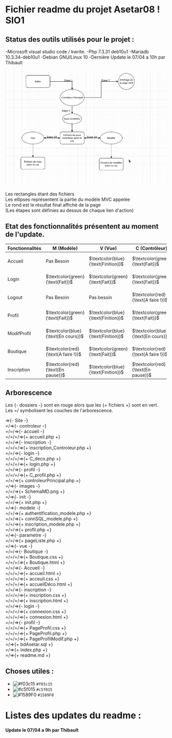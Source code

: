 # Fichier readme du projet Asetar08 ! SIO1  



## Status des outils utilisés pour le projet :  

-Microsoft visual studio code / kwrite.
-Php 7.3.31 deb10u1
-Mariadb 10.3.34-deb10u1
-Debian GNU/Linux 10
-Dernière Update le 07/04 a 10h par Thibault  


![Erreur de chargement](Site/images/SchemaMD.png)  

Les rectangles étant des fichiers   
Les ellipses représentent la partie du modèle MVC appelée  
Le rond est le résultat final affiché de la page  
(Les étapes sont définies au dessus de chaque lien d'action)  
  
## Etat des fonctionnalités présentent au moment de l'update.

| Fonctionnalités | M (Modèle) | V (Vue) | C (Contrôleur) | Priorité |
| ----------- | ----------- | ----------- |----------- | ----------- |
| Accueil | Pas Besoin | $`\textcolor{blue}{\text{Finition}}`$ | $`\textcolor{green}{\text{Fait}}`$ | $`\textcolor{green}{\text{Fini 95 pourcent}}`$ |
| Login | $`\textcolor{green}{\text{Fait}}`$ | $`\textcolor{green}{\text{Fait}}`$ | $`\textcolor{green}{\text{Fait}}`$ | $`\textcolor{green}{\text{Fini 100 pourcent}}`$ |
| Logout | Pas Besoin | Pas besoin | $`\textcolor{red}{\text{A faire !}}`$ | $`\textcolor{red}{\text{Fini 20 pourcent}}`$ |
| Profil | $`\textcolor{green}{\text{Fait}}`$ | $`\textcolor{blue}{\text{Finition}}`$ | $`\textcolor{green}{\text{Fait}}`$ | $`\textcolor{green}{\text{Fini 95 pourcent}}`$ |
| ModifProfil | $`\textcolor{blue}{\text{En cours}}`$ | $`\textcolor{blue}{\text{Finition}}`$ | $`\textcolor{blue}{\text{En cours}}`$ | $`\textcolor{green}{\text{Fini 70 pourcent}}`$ |
| Boutique | $`\textcolor{red}{\text{A faire !}}`$ | $`\textcolor{green}{\text{Fait}}`$ | $`\textcolor{red}{\text{A faire !}}`$ | $`\textcolor{red}{\text{Fini 20 pourcent}}`$ |
| Inscription | $`\textcolor{red}{\text{En pause}}`$ | $`\textcolor{blue}{\text{Finition}}`$ | $`\textcolor{red}{\text{En pause}}`$ | $`\textcolor{red}{\text{Fini 40 pourcent}}`$ |


## Arborescence  

Les {- dossiers -} sont en rouge alors que les {+ fichiers +} sont en vert. Les =/ symbolisent les couches de l'arborescence.

=>{- Site -}  
=/=>{- controleur -}  
=/=/=>{- accueil -}  
=/=/=/=>{+ accueil.php +}  
=/=/=>{- inscription -}  
=/=/=/=>{+ inscription_Controleur.php +}  
=/=/=>{- login -}  
=/=/=/=>{+ C_deco.php +}  
=/=/=/=>{+ login.php +}  
=/=/=>{- profil -}  
=/=/=/=>{+ C_profil.php +}  
=/=/=>{+ controleurPrincipal.php +}  
=/=>{- images -}  
=/=/=>{+ SchemaMD.png +}  
=/=>{- init -}  
=/=/=>{+ init.php +}  
=/=>{- modele -}  
=/=/=>{+ authentification_modele.php +}  
=/=/=>{+ connSQL_modele.php +}  
=/=/=>{+ inscription_modele.php +}  
=/=/=>{+ profil.php +}  
=/=>{- parametre -}  
=/=/=>{+ pageListe.php +}  
=/=>{- vue -}  
=/=/=>{- Boutique -}  
=/=/=/=>{+ Boutique.css +}  
=/=/=/=>{+ Boutique.html +}  
=/=/=>{- Accueil -}  
=/=/=/=>{+ accueil.html +}  
=/=/=/=>{+ acceuil.css +}  
=/=/=/=>{+ accueilDéco.html +}  
=/=/=>{- inscription -}  
=/=/=/=>{+ inscription.css +}  
=/=/=/=>{+ inscription.html +}  
=/=/=>{- login -}  
=/=/=/=>{+ connexion.css +}  
=/=/=/=>{+ connexion.html +}  
=/=/=>{- profil -}  
=/=/=/=>{+ PageProfil.css +}  
=/=/=/=>{+ PageProfil.php +}  
=/=/=/=>{+ PageProfilModif.php +}  
=/=>{+ bdAsetar.sql +}  
=/=>{+ index.php +}  
=/=>{+ readme.md +}  


## Choses utiles :  

- ![#f03c15](https://via.placeholder.com/15/f03c15/000000?text=+) `#f03c15` 
- ![#c5f015](https://via.placeholder.com/15/c5f015/000000?text=+) `#c5f015` 
- ![#1589F0](https://via.placeholder.com/15/1589F0/000000?text=+) `#1589F0`



# Listes des updates du readme :  
#### Update le 07/04 a 9h par Thibault  
####   
####   
####   
####   
####   
####   
